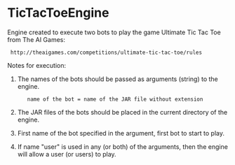 # TicTacToeEngine

Engine created to execute two bots to play the game Ultimate Tic Tac Toe from The AI Games:

     http://theaigames.com/competitions/ultimate-tic-tac-toe/rules

Notes for execution:

1) The names of the bots should be passed as arguments (string) to the engine.

          name of the bot = name of the JAR file without extension

2) The JAR files of the bots should be placed in the current directory of the engine.

3) First name of the bot specified in the argument, first bot to start to play.

4) If name "user" is used in any (or both) of the arguments, then the engine will allow a user (or users) to play.
